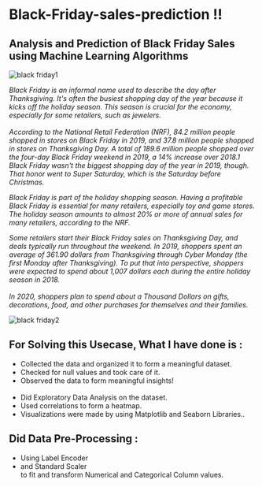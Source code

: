 # Black-Friday-sales-prediction !!
## Analysis and Prediction of Black Friday Sales using Machine Learning Algorithms

![black friday1](https://user-images.githubusercontent.com/73397927/138538703-82cc1b9c-f6f8-4e6c-95e1-5f874a4b5977.jpg)

_Black Friday is an informal name used to describe the day after Thanksgiving. It's often the busiest
shopping day of the year because it kicks off the holiday season. This season is crucial for the
economy, especially for some retailers, such as jewelers.<br><br>
According to the National Retail Federation (NRF), 84.2 million people shopped in stores on Black
Friday in 2019, and 37.8 million people shopped in stores on Thanksgiving Day. A total of 189.6
million people shopped over the four-day Black Friday weekend in 2019, a 14% increase over 2018.1
Black Friday wasn't the biggest shopping day of the year in 2019, though. That honor went to Super
Saturday, which is the Saturday before Christmas._


_Black Friday is part of the holiday shopping season. Having a profitable Black Friday is essential for
many retailers, especially toy and game stores. The holiday season amounts to almost 20% or more
of annual sales for many retailers, according to the NRF._


_Some retailers start their Black Friday sales on Thanksgiving Day, and deals typically run throughout
the weekend. In 2019, shoppers spent an average of 361.90 dollars from Thanksgiving through Cyber
Monday (the first Monday after Thanksgiving). To put that into perspective, shoppers were expected
to spend about 1,007 dollars each during the entire holiday season in 2018.<br><br>
In 2020, shoppers plan to spend about a Thousand Dollars on gifts, decorations, food, and other
purchases for themselves and their families._

![black friday2](https://user-images.githubusercontent.com/73397927/138538859-af5d713c-679b-429d-98e5-9a9ccb0350d1.jpg)

## For Solving this Usecase, What I have done is :
- Collected the data and organized it to form a meaningful dataset.
- Checked for null values and took care of it.
- Observed the data to form meaningful insights!
<br><br>
- Did Exploratory Data Analysis on the dataset.
- Used correlations to form a heatmap.
- Visualizations were made by using Matplotlib and Seaborn Libraries..


## Did Data Pre-Processing :
- Using Label Encoder
- and Standard Scaler
<br> to fit and transform Numerical and Categorical Column values. 

